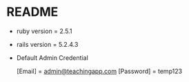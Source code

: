 # README

* ruby version = 2.5.1
* rails version = 5.2.4.3

* Default Admin Credential

  [Email] = admin@teachingapp.com
  [Password] = temp123
